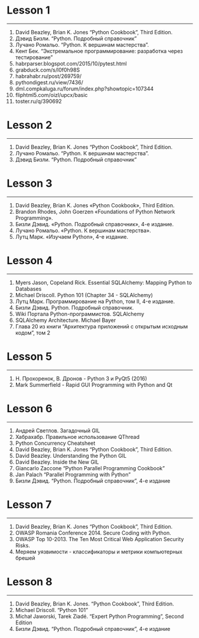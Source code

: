 # Lesson 1
------------
1. David Beazley, Brian K. Jones “Python Cookbook”, Third Edition.
2. Дэвид Бизли. “Python. Подробный справочник”
3. Лучано Ромальо. “Python. К вершинам мастерства”.
4. Кент Бек. “Экстремальное программирование: разработка через тестирование”
5. habrparser.blogspot.com/2015/10/pytest.html
6. grabduck.com/s/l0f0h98S
7. habrahabr.ru/post/269759/
8. pythondigest.ru/view/7436/
9. dml.compkaluga.ru/forum/index.php?showtopic=107344
10. fliphtml5.com/oizl/upcx/basic
11. toster.ru/q/390692


# Lesson 2
------------
1. David Beazley, Brian K. Jones “Python Cookbook”, Third Edition.
2. Лучано Ромальо. “Python. К вершинам мастерства”.
3. Дэвид Бизли. “Python. Подробный справочник”


# Lesson 3
------------
1. David Beazley, Brian K. Jones «Python Cookbook», Third Edition.
2. Brandon Rhodes, John Goerzen «Foundations of Python Network Programming».
3. Бизли Дэвид. «Python. Подробный справочник», 4-е издание.
4. Лучано Ромальо. «Python. К вершинам мастерства».
5. Лутц Марк. «Изучаем Python», 4-е издание.


# Lesson 4
------------
1. Myers Jason, Copeland Rick. Essential SQLAlchemy: Mapping Python to Databases
2. Michael Driscoll. Python 101 (Chapter 34 - SQLAlchemy)
3. Лутц Марк. Программирование на Python, том II, 4-е издание.
4. Бизли Дэвид. Python. Подробный справочник.
5. Wiki Портала Python-программистов. SQLAlchemy
6. SQLAlchemy Architecture. Michael Bayer
7. Глава 20 из книги “Архитектура приложений с открытым исходным кодом”, том 2


# Lesson 5
------------
1. Н. Прохоренок, В. Дронов - Python 3 и PyQt5 (2016)
2. Mark Summerfield - Rapid GUI Programming with Python and Qt


# Lesson 6
------------
1. Андрей Светлов. Загадочный GIL
2. Хабрахабр. Правильное использование QThread
3. Python Concurrency Cheatsheet
1. David Beazley, Brian K. Jones “Python Cookbook”, Third Edition.
2. David Beazley. Understanding the Python GIL
3. David Beazley. Inside the New GIL
4. Giancarlo Zaccone “Python Parallel Programming Cookbook”
5. Jan Palach “Parallel Programming with Python”
6. Бизли Дэвид. “Python. Подробный справочник”, 4-е издание


# Lesson 7
------------
1. David Beazley, Brian K. Jones “Python Cookbook”, Third Edition.
2. OWASP Romania Conference 2014. Secure Coding with Python.
3. OWASP Top 10-2013. The Ten Most Critical Web Application Security Risks.
4. Меряем уязвимости - классификаторы и метрики компьютерных брешей


# Lesson 8
------------
1. David Beazley, Brian K. Jones. “Python Cookbook”, Third Edition.
2. Michael Driscoll. “Python 101”
3. Michał Jaworski, Tarek Ziadé. “Expert Python Programming”, Second Edition
4. Бизли Дэвид. “Python. Подробный справочник”, 4-е издание












